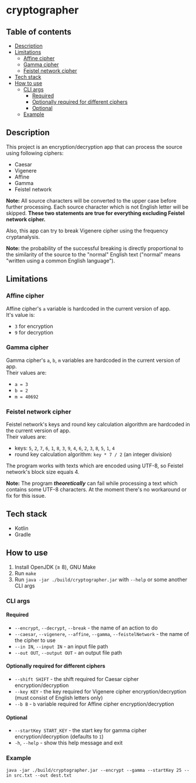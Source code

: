 # cryptographer

## Table of contents

* [Description](#description)
* [Limitations](#limitations)
  * [Affine cipher](#affine-cipher)
  * [Gamma cipher](#gamma-cipher)
  * [Feistel network cipher](#feistel-network-cipher)
* [Tech stack](#tech-stack)
* [How to use](#how-to-use)
  * [CLI args](#cli-args)
    * [Required](#required)
    * [Optionally required for different ciphers](#optionally-required-for-different-ciphers)
    * [Optional](#optional)
  * [Example](#example)

## Description

This project is an encryption/decryption app that can process the source using following ciphers:
* Caesar
* Vigenere
* Affine
* Gamma
* Feistel network

**Note:** All source characters will be converted to the upper case before further processing.
Each source character which is not English letter will be skipped.
**These two statements are true for everything excluding Feistel network cipher.**

Also, this app can try to break Vigenere cipher using the frequency cryptanalysis.

**Note:** the probability of the successful breaking is directly proportional
to the similarity of the source to the "normal" English text
("normal" means "written using a common English language").

## Limitations

### Affine cipher

Affine cipher's `a` variable is hardcoded in the current version of app.\
It's value is:
* `3` for encryption
* `9` for decryption

### Gamma cipher

Gamma cipher's `a`, `b`, `m` variables are hardcoded in the current version of app.\
Their values are:
* `a = 3`
* `b = 2`
* `m = 40692`

### Feistel network cipher

Feistel network's keys and round key calculation algorithm
are hardcoded in the current version of app.\
Their values are:
* keys: `5`, `2`, `7`, `6`, `1`, `8`, `3`, `9`, `4`, `6`, `2`, `3`, `8`, `5`, `1`, `4`
* round key calculation algorithm: `key * 7 / 2` (an integer division)

The program works with texts which are encoded using UTF-8,
so Feistel network's block size equals 4.

**Note:** The program _**theoretically**_ can fail while processing a text which contains
some UTF-8 characters. At the moment there's no workaround or fix for this issue.

## Tech stack

* Kotlin
* Gradle

## How to use

1. Install OpenJDK (≥ 8), GNU Make
2. Run `make`
3. Run `java -jar ./build/cryptographer.jar` with `--help` or some another CLI args

### CLI args

#### Required

* `--encrypt`, `--decrypt`, `--break` - the name of an action to do
* `--caesar`, `--vigenere`, `--affine`, `--gamma`, `--feistelNetwork` - the name of the cipher to use
* `--in IN`, `--input IN` - an input file path
* `--out OUT`, `--output OUT` - an output file path

#### Optionally required for different ciphers

* `--shift SHIFT` - the shift required for Caesar cipher encryption/decryption
* `--key KEY` - the key required for Vigenere cipher encryption/decryption
(must consist of English letters only)
* `--b B` - `b` variable required for Affine cipher encryption/decryption

#### Optional

* `--startKey START_KEY` - the start key for gamma cipher encryption/decryption (defaults to `1`)
* `-h`, `--help` - show this help message and exit

### Example

```
java -jar ./build/cryptographer.jar --encrypt --gamma --startKey 25 --in src.txt --out dest.txt
```
